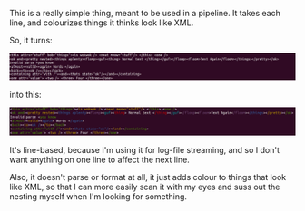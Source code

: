 This is a really simple thing, meant to be used in a pipeline.
It takes each line, and colourizes things it thinks look like XML.

So, it turns:

![picture without colour](without_colour.png)

into this:

![picture with colour](with_colour.png)

It's line-based, because I'm using it for log-file streaming, and so I don't want anything on one line to affect the next line.

Also, it doesn't parse or format at all, it just adds colour to things that look like XML, so that I can more easily scan it with my eyes and suss out the nesting myself when I'm looking for something.

